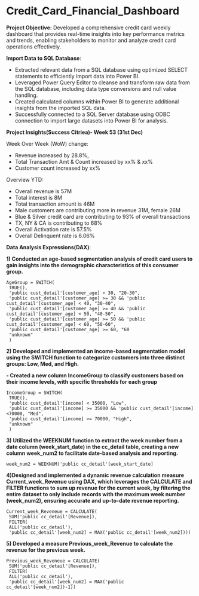 # Credit_Card_Financial_Dashboard

**Project Objective:** Developed a comprehensive credit card weekly dashboard that provides real-time insights into key performance metrics and trends, enabling stakeholders to monitor and analyze credit card operations effectively.

**Import Data to SQL Database**:
  - Extracted relevant data from a SQL database using optimized SELECT statements to efficiently import data into Power BI.
  - Leveraged Power Query Editor to cleanse and transform raw data from the SQL database, including data type conversions and null value handling.
  - Created calculated columns within Power BI to generate additional insights from the imported SQL data.
  - Successfully connected to a SQL Server database using ODBC connection to import large datasets into Power BI for analysis.

**Project Insights(Success Citriea)- Week 53 (31st Dec)**

Week Over Week (WoW) change:
  - Revenue increased by 28.8%,
  - Total Transaction Amt & Count increased by xx% & xx%
  - Customer count increased by xx%

Overview YTD:
 - Overall revenue is 57M
 - Total interest is 8M
 - Total transaction amount is 46M
 - Male customers are contributing more in revenue 31M, female 26M
 - Blue & Silver credit card are contributing to 93% of overall transactions
 - TX, NY & CA is contributing to 68%
 - Overall Activation rate is 57.5%
 - Overall Delinquent rate is 6.06%

**Data Analysis Expressions(DAX)**:

**1) Conducted an age-based segmentation analysis of credit card users to gain insights into the demographic characteristics of this consumer group.**
```
AgeGroup = SWITCH(
 TRUE(),
 'public cust_detail'[customer_age] < 30, "20-30",
 'public cust_detail'[customer_age] >= 30 && 'public cust_detail'[customer_age] < 40, "30-40",
 'public cust_detail'[customer_age] >= 40 && 'public cust_detail'[customer_age] < 50, "40-50",
 'public cust_detail'[customer_age] >= 50 && 'public cust_detail'[customer_age] < 60, "50-60",
 'public cust_detail'[customer_age] >= 60, "60
 "unknown"
 )
```

**2) Developed and implemented an income-based segmentation model using the SWITCH function to categorize customers into three distinct groups: Low, Med, and High.**

**- Created a new column IncomeGroup to classify customers based on their income levels, with specific thresholds for each group** 
```
IncomeGroup = SWITCH(
 TRUE(),
 'public cust_detail'[income] < 35000, "Low",
 'public cust_detail'[income] >= 35000 && 'public cust_detail'[income] <70000, "Med",
 'public cust_detail'[income] >= 70000, "High",
 "unknown"
 )
```
**3) Utilized the WEEKNUM function to extract the week number from a date column (week_start_date) in the cc_detail table, creating a new column week_num2 to facilitate date-based analysis and reporting.**

```week_num2 = WEEKNUM('public cc_detail'[week_start_date]```

**4)Designed and implemented a dynamic revenue calculation measure Current_week_Revenue using DAX, which leverages the CALCULATE and FILTER functions to sum up revenue for the current week, by filtering the entire dataset to only include records with the maximum week number (week_num2), ensuring accurate and up-to-date revenue reporting.** 

```
Current_week_Reveneue = CALCULATE(
 SUM('public cc_detail'[Revenue]),
 FILTER(
 ALL('public cc_detail'),
 'public cc_detail'[week_num2] = MAX('public cc_detail'[week_num2])))
```

**5) Developed a measure Previous_week_Revenue to calculate the revenue for the previous week.**

```
Previous_week_Reveneue = CALCULATE(
 SUM('public cc_detail'[Revenue]),
 FILTER(
 ALL('public cc_detail'),
 'public cc_detail'[week_num2] = MAX('public cc_detail'[week_num2])-1))
```
